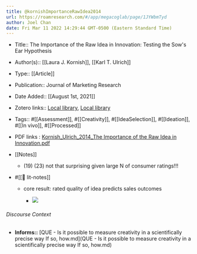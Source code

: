 ```yaml
---
title: @kornishImportanceRawIdea2014
url: https://roamresearch.com/#/app/megacoglab/page/1JYWbmTyd
author: Joel Chan
date: Fri Mar 11 2022 14:29:44 GMT-0500 (Eastern Standard Time)
---
```


- Title:: The Importance of the Raw Idea in Innovation: Testing the Sow's Ear Hypothesis
- Author(s):: [[Laura J. Kornish]], [[Karl T. Ulrich]]
- Type:: [[Article]]
- Publication:: Journal of Marketing Research
- Date Added:: [[August 1st, 2021]]
- Zotero links:: [Local library](zotero://select/groups/2451508/items/T3B7AN2I), [Local library](https://www.zotero.org/groups/2451508/items/T3B7AN2I)
- Tags:: #[[Assessment]], #[[Creativity]], #[[IdeaSelection]], #[[Ideation]], #[[In vivo]], #[[Processed]]
- PDF links : [Kornish_Ulrich_2014_The Importance of the Raw Idea in Innovation.pdf](zotero://open-pdf/groups/2451508/items/97SBA597)
- [[Notes]]

    - (19) (23) not that surprising given large N of consumer ratings‼!
- #[[📝 lit-notes]]

    - core result: rated quality of idea predicts sales outcomes

        - ![](https://firebasestorage.googleapis.com/v0/b/firescript-577a2.appspot.com/o/imgs%2Fapp%2Fmegacoglab%2FWL58Mhd1rH.png?alt=media&token=ecbc5624-8d83-492d-a74f-9381ce18dc46)

###### Discourse Context

- **Informs::** [QUE - Is it possible to measure creativity in a scientifically precise way If so, how.md](QUE - Is it possible to measure creativity in a scientifically precise way If so, how.md)
